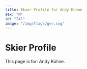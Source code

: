 ```yaml
---
title: Skier Profile for Andy Kühne
sex: "M"
id: "241"
image: "/img/flags/ger.svg" 
---
```


# Skier Profile

This page is for: Andy Kühne.
    